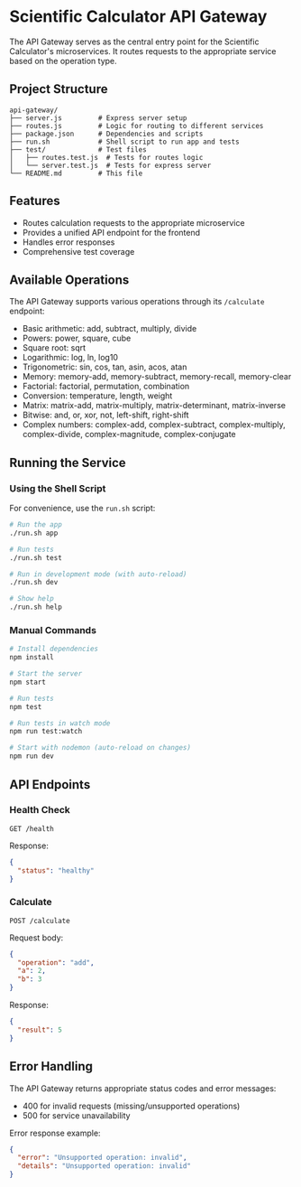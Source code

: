 # Scientific Calculator API Gateway

The API Gateway serves as the central entry point for the Scientific Calculator's microservices. It routes requests to the appropriate service based on the operation type.

## Project Structure

```
api-gateway/
├── server.js         # Express server setup
├── routes.js         # Logic for routing to different services
├── package.json      # Dependencies and scripts
├── run.sh            # Shell script to run app and tests
├── test/             # Test files
│   ├── routes.test.js  # Tests for routes logic
│   └── server.test.js  # Tests for express server
└── README.md         # This file
```

## Features

- Routes calculation requests to the appropriate microservice
- Provides a unified API endpoint for the frontend
- Handles error responses
- Comprehensive test coverage

## Available Operations

The API Gateway supports various operations through its `/calculate` endpoint:

- Basic arithmetic: add, subtract, multiply, divide
- Powers: power, square, cube
- Square root: sqrt
- Logarithmic: log, ln, log10
- Trigonometric: sin, cos, tan, asin, acos, atan
- Memory: memory-add, memory-subtract, memory-recall, memory-clear
- Factorial: factorial, permutation, combination
- Conversion: temperature, length, weight
- Matrix: matrix-add, matrix-multiply, matrix-determinant, matrix-inverse
- Bitwise: and, or, xor, not, left-shift, right-shift
- Complex numbers: complex-add, complex-subtract, complex-multiply, complex-divide, complex-magnitude, complex-conjugate

## Running the Service

### Using the Shell Script

For convenience, use the `run.sh` script:

```bash
# Run the app
./run.sh app

# Run tests
./run.sh test

# Run in development mode (with auto-reload)
./run.sh dev

# Show help
./run.sh help
```

### Manual Commands

```bash
# Install dependencies
npm install

# Start the server
npm start

# Run tests
npm test

# Run tests in watch mode
npm run test:watch

# Start with nodemon (auto-reload on changes)
npm run dev
```

## API Endpoints

### Health Check

```
GET /health
```

Response:
```json
{
  "status": "healthy"
}
```

### Calculate

```
POST /calculate
```

Request body:
```json
{
  "operation": "add",
  "a": 2,
  "b": 3
}
```

Response:
```json
{
  "result": 5
}
```

## Error Handling

The API Gateway returns appropriate status codes and error messages:

- 400 for invalid requests (missing/unsupported operations)
- 500 for service unavailability

Error response example:
```json
{
  "error": "Unsupported operation: invalid",
  "details": "Unsupported operation: invalid"
}
```
